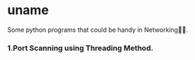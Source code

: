 # uname
Some python programs that could be handy in Networking🐱‍💻.

### 1.Port Scanning using Threading Method.
